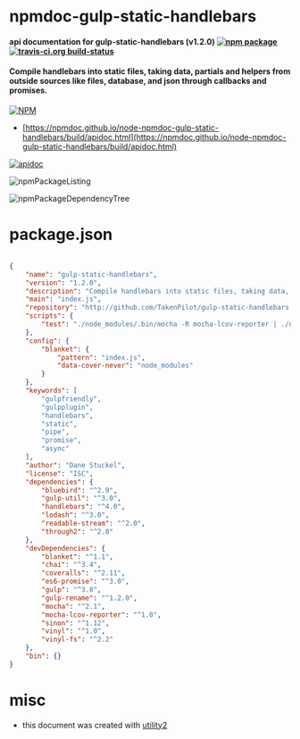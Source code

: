 # npmdoc-gulp-static-handlebars

#### api documentation for  gulp-static-handlebars (v1.2.0)  [![npm package](https://img.shields.io/npm/v/npmdoc-gulp-static-handlebars.svg?style=flat-square)](https://www.npmjs.org/package/npmdoc-gulp-static-handlebars) [![travis-ci.org build-status](https://api.travis-ci.org/npmdoc/node-npmdoc-gulp-static-handlebars.svg)](https://travis-ci.org/npmdoc/node-npmdoc-gulp-static-handlebars)

#### Compile handlebars into static files, taking data, partials and helpers from outside sources like files, database, and json through callbacks and promises.

[![NPM](https://nodei.co/npm/gulp-static-handlebars.png?downloads=true&downloadRank=true&stars=true)](https://www.npmjs.com/package/gulp-static-handlebars)

- [https://npmdoc.github.io/node-npmdoc-gulp-static-handlebars/build/apidoc.html](https://npmdoc.github.io/node-npmdoc-gulp-static-handlebars/build/apidoc.html)

[![apidoc](https://npmdoc.github.io/node-npmdoc-gulp-static-handlebars/build/screenCapture.buildCi.browser.%252Ftmp%252Fbuild%252Fapidoc.html.png)](https://npmdoc.github.io/node-npmdoc-gulp-static-handlebars/build/apidoc.html)

![npmPackageListing](https://npmdoc.github.io/node-npmdoc-gulp-static-handlebars/build/screenCapture.npmPackageListing.svg)

![npmPackageDependencyTree](https://npmdoc.github.io/node-npmdoc-gulp-static-handlebars/build/screenCapture.npmPackageDependencyTree.svg)



# package.json

```json

{
    "name": "gulp-static-handlebars",
    "version": "1.2.0",
    "description": "Compile handlebars into static files, taking data, partials and helpers from outside sources like files, database, and json through callbacks and promises.",
    "main": "index.js",
    "repository": "http://github.com/TakenPilot/gulp-static-handlebars.git",
    "scripts": {
        "test": "./node_modules/.bin/mocha -R mocha-lcov-reporter | ./node_modules/coveralls/bin/coveralls.js"
    },
    "config": {
        "blanket": {
            "pattern": "index.js",
            "data-cover-never": "node_modules"
        }
    },
    "keywords": [
        "gulpfriendly",
        "gulpplugin",
        "handlebars",
        "static",
        "pipe",
        "promise",
        "async"
    ],
    "author": "Dane Stuckel",
    "license": "ISC",
    "dependencies": {
        "bluebird": "^2.9",
        "gulp-util": "^3.0",
        "handlebars": "^4.0",
        "lodash": "^3.0",
        "readable-stream": "^2.0",
        "through2": "^2.0"
    },
    "devDependencies": {
        "blanket": "^1.1",
        "chai": "^3.4",
        "coveralls": "^2.11",
        "es6-promise": "^3.0",
        "gulp": "^3.8",
        "gulp-rename": "^1.2.0",
        "mocha": "^2.1",
        "mocha-lcov-reporter": "^1.0",
        "sinon": "^1.12",
        "vinyl": "^1.0",
        "vinyl-fs": "^2.2"
    },
    "bin": {}
}
```



# misc
- this document was created with [utility2](https://github.com/kaizhu256/node-utility2)
